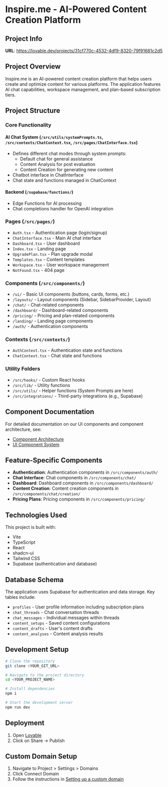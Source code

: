 
# Inspire.me - AI-Powered Content Creation Platform

## Project Info

**URL**: https://lovable.dev/projects/31cf770c-4532-4df9-8320-79f91681c2d5

## Project Overview

Inspire.me is an AI-powered content creation platform that helps users create and optimize content for various platforms. The application features AI chat capabilities, workspace management, and plan-based subscription tiers.

## Project Structure

### Core Functionality

#### AI Chat System (`/src/utils/systemPrompts.ts`, `/src/contexts/ChatContext.tsx`, `/src/pages/ChatInterface.tsx`)
- Defines different chat modes through system prompts:
  - Default chat for general assistance
  - Content Analysis for post evaluation
  - Content Creation for generating new content
- Chatbot interface in ChatInterface
- Chat state and functions managed in ChatContext

#### Backend (`/supabase/functions/`)
- Edge Functions for AI processing
- Chat completions handler for OpenAI integration

### Pages (`/src/pages/`)
- `Auth.tsx` - Authentication page (login/signup)
- `ChatInterface.tsx` - Main AI chat interface
- `Dashboard.tsx` - User dashboard
- `Index.tsx` - Landing page
- `UpgradePlan.tsx` - Plan upgrade modal
- `Templates.tsx` - Content templates
- `Workspace.tsx` - User workspace management
- `NotFound.tsx` - 404 page

### Components (`/src/components/`)
- `/ui/` - Basic UI components (buttons, cards, forms, etc.)
- `/layouts/` - Layout components (Sidebar, SidebarProvider, Layout)
- `/chat/` - Chat-related components
- `/dashboard/` - Dashboard-related components
- `/pricing/` - Pricing and plan-related components
- `/landing/` - Landing page components
- `/auth/` - Authentication components

### Contexts (`/src/contexts/`)
- `AuthContext.tsx` - Authentication state and functions
- `ChatContext.tsx` - Chat state and functions

### Utility Folders
- `/src/hooks/` - Custom React hooks
- `/src/lib/` - Utility functions
- `/src/utils/` - Helper functions (System Prompts are here)
- `/src/integrations/` - Third-party integrations (e.g., Supabase)

## Component Documentation

For detailed documentation on our UI components and component architecture, see:
- [Component Architecture](./src/components/README.md)
- [UI Component System](./src/components/ui/README.md)

## Feature-Specific Components

- **Authentication**: Authentication components in `/src/components/auth/`
- **Chat Interface**: Chat components in `/src/components/chat/`
- **Dashboard**: Dashboard components in `/src/components/dashboard/`
- **Content Creation**: Content creation components in `/src/components/chat/creation/`
- **Pricing Plans**: Pricing components in `/src/components/pricing/`

## Technologies Used

This project is built with:

- Vite
- TypeScript
- React
- shadcn-ui
- Tailwind CSS
- Supabase (authentication and database)

## Database Schema

The application uses Supabase for authentication and data storage. Key tables include:

- `profiles` - User profile information including subscription plans
- `chat_threads` - Chat conversation threads
- `chat_messages` - Individual messages within threads
- `content_setups` - Saved content configurations
- `content_drafts` - User's content drafts
- `content_analyses` - Content analysis results

## Development Setup

```sh
# Clone the repository
git clone <YOUR_GIT_URL>

# Navigate to the project directory
cd <YOUR_PROJECT_NAME>

# Install dependencies
npm i

# Start the development server
npm run dev
```

## Deployment

1. Open [Lovable](https://lovable.dev/projects/31cf770c-4532-4df9-8320-79f91681c2d5)
2. Click on Share -> Publish

## Custom Domain Setup

1. Navigate to Project > Settings > Domains
2. Click Connect Domain
3. Follow the instructions in [Setting up a custom domain](https://docs.lovable.dev/tips-tricks/custom-domain#step-by-step-guide)
